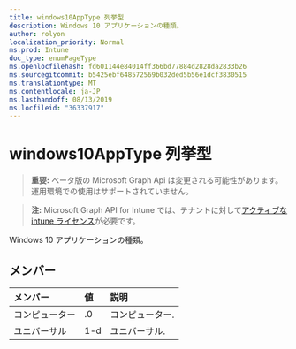 ```yaml
---
title: windows10AppType 列挙型
description: Windows 10 アプリケーションの種類。
author: rolyon
localization_priority: Normal
ms.prod: Intune
doc_type: enumPageType
ms.openlocfilehash: fd601144e84014ff366bd77884d2828da2833b26
ms.sourcegitcommit: b5425ebf648572569b032ded5b56e1dcf3830515
ms.translationtype: MT
ms.contentlocale: ja-JP
ms.lasthandoff: 08/13/2019
ms.locfileid: "36337917"
---
```

# <a name="windows10apptype-enum-type"></a>windows10AppType 列挙型

> **重要:** ベータ版の Microsoft Graph Api は変更される可能性があります。運用環境での使用はサポートされていません。

> **注:** Microsoft Graph API for Intune では、テナントに対して[アクティブな intune ライセンス](https://go.microsoft.com/fwlink/?linkid=839381)が必要です。

Windows 10 アプリケーションの種類。

## <a name="members"></a>メンバー
|メンバー|値|説明|
|:---|:---|:---|
|コンピューター|.0|コンピューター.|
|ユニバーサル|1-d|ユニバーサル.|



